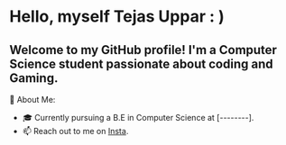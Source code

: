 # Hello, myself Tejas Uppar : )
## Welcome to my GitHub profile! I'm a Computer Science student passionate about coding and Gaming.

🌟 About Me:
- 🎓 Currently pursuing a B.E in Computer Science at [--------].
- 📫 Reach out to me on [Insta](https://www.instagram.com/_tejas_uppar_?igsh=MXducnYybDlvM3FkYg==).
